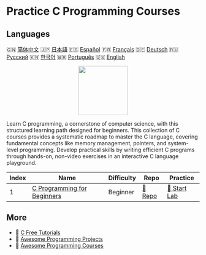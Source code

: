 # Practice C Programming Courses

## Languages

🇨🇳 [简体中文](README_zh.md) 🇯🇵 [日本語](README_ja.md) 🇪🇸 [Español](README_es.md) 🇫🇷 [Français](README_fr.md) 🇩🇪 [Deutsch](README_de.md) 🇷🇺 [Русский](README_ru.md) 🇰🇷 [한국어](README_ko.md) 🇧🇷 [Português](README_pt.md) 🇺🇸 [English](README.md) 

<div align="center">
<img width="128px" src="https://file.labex.io/path/GAbMWgBPUOxV.png">
</div>

Learn C programming, a cornerstone of computer science, with this structured learning path designed for beginners. This collection of C courses provides a systematic roadmap to master the C language, covering fundamental concepts like memory management, pointers, and system-level programming. Develop practical skills by writing efficient C programs through hands-on, non-video exercises in an interactive C language playground.

|   Index | Name                                                                                | Difficulty   | Repo                                                                 | Practice                                                             |
|---------|-------------------------------------------------------------------------------------|--------------|----------------------------------------------------------------------|----------------------------------------------------------------------|
|       1 | [C Programming for Beginners](https://labex.io/courses/c-programming-for-beginners) | Beginner     | [🔗 Repo](https://github.com/labex-labs/c-programming-for-beginners) | [🚀 Start Lab](https://labex.io/courses/c-programming-for-beginners) |

## More

- 🔗 [C Free Tutorials](https://github.com/labex-labs/c-free-tutorials)
- 🔗 [Awesome Programming Projects](https://github.com/labex-labs/awesome-programming-projects)
- 🔗 [Awesome Programming Courses](https://github.com/labex-labs/awesome-programming-courses)

